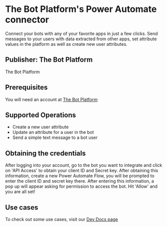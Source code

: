 # The Bot Platform's Power Automate connector
Connect your bots with any of your favorite apps in just a few clicks. Send messages to your users with data extracted from other apps, set attribute values in the platform as well as create new user attributes.
## Publisher: The Bot Platform
The Bot Platform 
## Prerequisites
You will need an account at [The Bot Platform](https://thebotplatform.com)
## Supported Operations
- Create a new user attribute
- Update an attribute for a user in the bot
- Send a simple text message to a bot user
## Obtaining the credentials
After logging into your account, go to the bot you want to integrate and click on 'API Access' to obtain your client ID and Secret key. After obtaining this information, create a new Power Automate Flow, you will be prompted to enter the client ID and secret key there. After entering this information, a pop up will appear asking for permission to access the bot. Hit 'Allow' and you are all set!
## Use cases
To check out some use cases, visit our [Dev Docs page](https://dev.thebotplatform.com)
